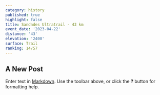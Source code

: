 ```yaml
---
category: history
published: true
highlight: false
title: Sandndes Ultratrail - 43 km
event_date: '2023-04-22'
distance: '43'
elevation: '2400'
surface: Trail
ranking: 14/57
---
```

## A New Post

Enter text in [Markdown](http://daringfireball.net/projects/markdown/). Use the toolbar above, or click the **?** button for formatting help.
